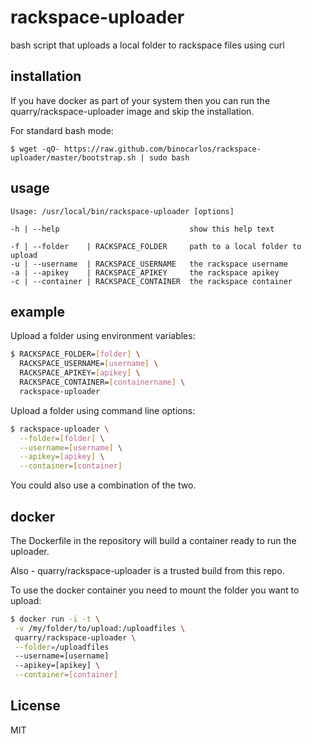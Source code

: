 rackspace-uploader
==================

bash script that uploads a local folder to rackspace files using curl

## installation

If you have docker as part of your system then you can run the quarry/rackspace-uploader image and skip the installation.

For standard bash mode:

```
$ wget -qO- https://raw.github.com/binocarlos/rackspace-uploader/master/bootstrap.sh | sudo bash
```

## usage

```
Usage: /usr/local/bin/rackspace-uploader [options]

-h | --help                             show this help text

-f | --folder    | RACKSPACE_FOLDER     path to a local folder to upload
-u | --username  | RACKSPACE_USERNAME   the rackspace username
-a | --apikey    | RACKSPACE_APIKEY     the rackspace apikey
-c | --container | RACKSPACE_CONTAINER  the rackspace container
```

## example

Upload a folder using environment variables:

```bash
$ RACKSPACE_FOLDER=[folder] \
  RACKSPACE_USERNAME=[username] \
  RACKSPACE_APIKEY=[apikey] \
  RACKSPACE_CONTAINER=[containername] \
  rackspace-uploader
```

Upload a folder using command line options:

```bash
$ rackspace-uploader \
  --folder=[folder] \
  --username=[username] \
  --apikey=[apikey] \
  --container=[container]
```

You could also use a combination of the two.

## docker
The Dockerfile in the repository will build a container ready to run the uploader.

Also - quarry/rackspace-uploader is a trusted build from this repo.

To use the docker container you need to mount the folder you want to upload:

```bash
$ docker run -i -t \
 -v /my/folder/to/upload:/uploadfiles \
 quarry/rackspace-uploader \
 --folder=/uploadfiles
 --username=[username]
 --apikey=[apikey] \
 --container=[container]
```

## License

MIT


